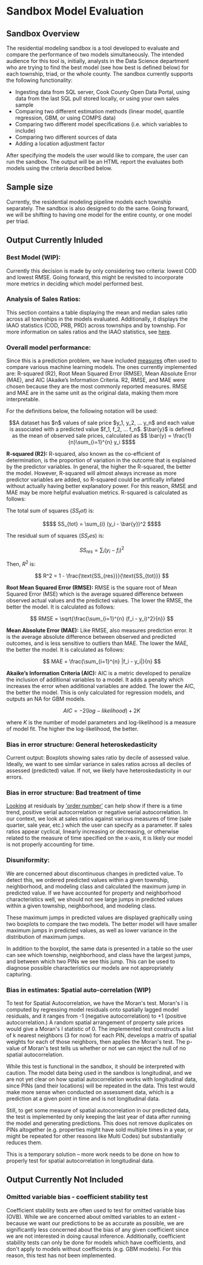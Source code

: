 # Sandbox Model Evaluation

## Sandbox Overview
The residential modeling sandbox is a tool developed to evaluate and compare the performance of two models simultaneously. The intended audience for this tool is, initially, analysts in the Data Science department who are trying to find the best model (see how best is defined below) for each township, triad, or the whole county. The sandbox currently supports the following functionality:

- Ingesting data from SQL server, Cook County Open Data Portal, using data from the last SQL pull stored locally, or using your own sales sample
- Comparing two different estimation methods (linear model, quantile regression, GBM, or using COMPS data)
- Comparing two different model specifications (i.e. which variables to include)
- Comparing two different sources of data
- Adding a location adjustment factor

After specifying the models the user would like to compare, the user can run the sandbox. The output will be an HTML report the evaluates both models using the criteria described below.

## Sample size
Currently, the residential modeling pipeline models each township separately. The sandbox is also designed to do the same. Going forward, we will be shifting to having one model for the entire county, or one model per triad.

## Output Currently Inluded
### Best Model (WIP): 
Currently this decision is made by only considering two criteria: lowest COD and lowest RMSE. Going forward, this might be revisited to incorporate more metrics in deciding which model performed best.

### Analysis of Sales Ratios: 
This section contains a table displaying the mean and median sales ratio across all townships in the models evaluated. Additionally, it displays the IAAO statistics (COD, PRB, PRD) across townships and by township. For more information on sales ratios and the IAAO statistics, see [here](../sops/sales-ratio-studies.md).

### Overall model performance: 
Since this is a prediction problem, we have included [measures](http://www.sthda.com/english/articles/38-regression-model-validation/158-regression-model-accuracy-metrics-r-square-aic-bic-cp-and-more/) often used to compare various machine learning models. The ones currently implemented are: R-squared (R2), Root Mean Squared Error (RMSE), Mean Absolute Error (MAE), and AIC (Akaike’s Information Criteria. R2, RMSE, and MAE were chosen because they are the most commonly reported measures. RMSE and MAE are in the same unit as the original data, making them more interpretable.

For the definitions below, the following notation will be used:
```math
A dataset has $n$ values of sale price $y_1, y_2, ... y_n$ and each value is associated with a predicted value $f_1, f_2, ... f_n$. 
$\bar{y}$ is defined as the mean of observed sale prices, calculated as
$$
\bar{y} = \frac{1}{n}\sum_{i=1}^{n} y_i
$$
```
**R-squared (R2):**  R-squared, also known as the co-efficient of determination, is the proportion of variation in the outcome that is explained by the predictor variables. In general, the higher the R-squared, the better the model. However, R-squared will almost always increase as more predictor variables are added, so R-squared could be artifically inflated without actually having better explanatory power. For this reason, RMSE and MAE may be more helpful evaluation metrics. R-squared is calculated as follows:


The total sum of squares ($SS_tot$) is:
```math
$$
SS_{tot} = \sum_{i} (y_i - \bar{y})^2
$$
```
The residual sum of squares ($SS_res$) is:

$$
SS_{res} = \sum_{i} (y_i - f_i)^2
$$

Then, $R^2$ is:

$$
R^2 = 1 - \frac{\text{SS_{res}}}{\text{SS_{tot}}}
$$


**Root Mean Squared Error (RMSE):** RMSE is the square root of Mean Squared Error (MSE) which is the average squared difference between observed actual values and the predicted values. The lower the RMSE, the better the model. It is calculated as follows:

$$
RMSE = \sqrt{\frac{\sum_{i=1}^{n} (f_i - y_i)^2}{n}}
$$

**Mean Absolute Error (MAE):** Like RMSE, also measures prediction error. It is the average absolute difference between observed and predicted outcomes, and is less sensitive to outliers than MAE. The lower the MAE, the better the model. It is calculated as follows:

$$
MAE = \frac{\sum_{i=1}^{n} |f_i - y_i|}{n}
$$

**Akaike’s Information Criteria (AIC):** AIC is a metric developed to penalize the inclusion of additional variables to a model. It adds a penalty which increases the error when additional variables are added. The lower the AIC, the better the model. This is only calculated for  regression models, and outputs an NA for GBM models. 

$$
AIC = -2(log-likelihood) + 2K
$$

where $K$ is the number of model parameters and log-likelihood is a measure of model fit. The higher the log-likelihood, the better.

### Bias in error structure: General heteroskedasticity
Current output: Boxplots showing sales ratio by decile of assessed value. Ideally, we want to see similar variance in sales ratios across all deciles of assessed (predicted) value. If not, we likely have heteroskedasticity in our errors.

### Bias in error structure: Bad treatment of time
[Looking](http://www-stat.wharton.upenn.edu/~stine/insr260_2009/lectures/trend.pdf) at residuals by ['order number'](https://online.stat.psu.edu/stat462/node/121/) can help show if there is a time trend, positive serial autocorrelation or negative serial autocorrelation. In our context, we look at sales ratios against various measures of time (sale quarter, sale year, etc.) which the user can specify as a parameter. If sales ratios appear cyclical, linearly increasing or decreasing, or otherwise related to the measure of time specified on the x-axis, it is likely our model is not properly accounting for time.

### Disuniformity: 
We are concerned about discontinuous changes in predicted value. To detect this, we ordered predicted values within a given township, neighborhood, and modeling class and calculated the maximum jump in predicted value. If we have accounted for property and neighborhood characteristics well, we should not see large jumps in predicted values within a given township, neighborhood, and modeling class. 

These maximum jumps in predicted values are displayed graphically using two boxplots to compare the two models. The better model will have smaller maximum jumps in predicted values, as well as lower variance in the distribution of maximum jumps.  

In addition to the boxplot, the same data is presented in a table so the user can see which township, neighborhood, and class have the largest jumps, and between which two PINs we see this jump. This can be used to diagnose possible characteristics our models are not appropriately capturing. 

### Bias in estimates: Spatial auto-correlation (WIP)
To test for Spatial Autocorrelation, we have the Moran's test. Moran's I is computed by regressing model residuals onto spatially lagged model residuals, and it ranges from -1 (negative autocorrelation) to +1 (positive autocorrelation.) A random spatial arrangement of property sale prices would give a Moran's I statistic of 0. The implemented test constructs a list of k nearest neighbors (3 for now) for each PIN, develops a matrix of spatial weights for each of those neighbors, then applies the Moran's test. The p-value of Moran's test tells us whether or not we can reject the null of no spatial autocorrelation.

While this test is functional in the sandbox, it should be interpreted with caution. The model data being used in the sandbox is longitudinal, and we are not yet clear on how spatial autocorrelation works with longitudinal data, since PINs (and their locations) will be repeated in the data. This test would make more sense when conducted on assessment data, which is a prediction at a given point in time and is not longitudinal data. 

Still, to get some measure of spatial autocorrelation in our predicted data, the test is implemented by only keeping the last year of data after running the model and generating predictions. This does not remove duplicates on PINs altogether (e.g. properties might have sold multiple times in a year, or might be repeated for other reasons like Multi Codes) but substantially reduces them.

This is a temporary solution – more work needs to be done on how to properly test for spatial autocorrelation in longitudinal data.


## Output Currently Not Included

### Omitted variable bias - coefficient stability test
Coefficient stability tests are often used to test for omitted variable bias (OVB). While we are concerned about omitted variables to an extent - because we want our predictions to be as accurate as possible, we are significantly less concerned about the bias of any given coefficient since we are not interested in doing causal inference. Additionally, coefficient stability tests can only be done for models which have coefficients, and don't apply to models without coefficients (e.g. GBM models). For this reason, this test has not been implemented.
